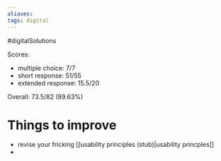 ```yaml
---
aliases: 
tags: digital
---
```

#digitalSolutions

Scores:

- multiple choice: 7/7
- short response: 51/55
- extended response: 15.5/20

Overall: 73.5/82 (89.63%)

# Things to improve
- revise your fricking [[usability principles (stub)|usability princples]]
-
